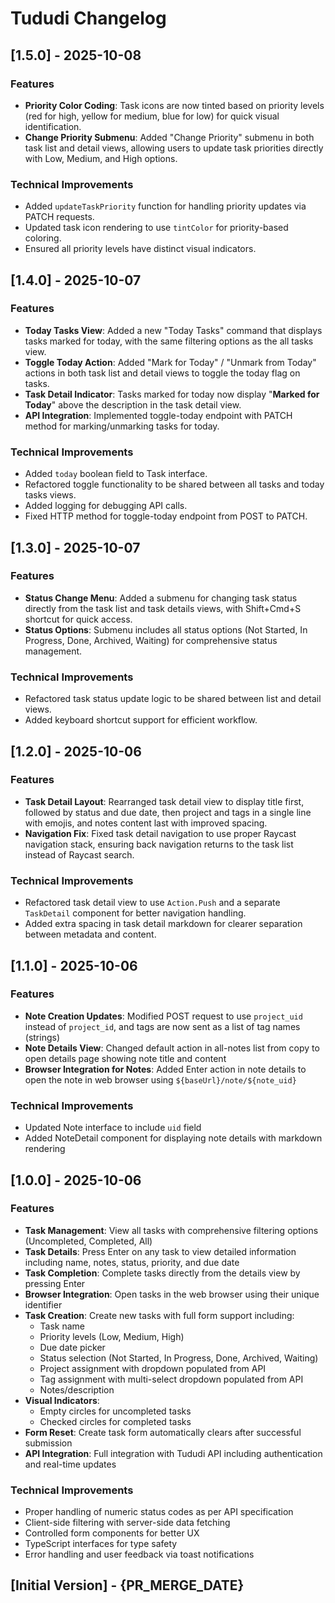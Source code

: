 # Tududi Changelog

## [1.5.0] - 2025-10-08

### Features
- **Priority Color Coding**: Task icons are now tinted based on priority levels (red for high, yellow for medium, blue for low) for quick visual identification.
- **Change Priority Submenu**: Added "Change Priority" submenu in both task list and detail views, allowing users to update task priorities directly with Low, Medium, and High options.

### Technical Improvements
- Added `updateTaskPriority` function for handling priority updates via PATCH requests.
- Updated task icon rendering to use `tintColor` for priority-based coloring.
- Ensured all priority levels have distinct visual indicators.

## [1.4.0] - 2025-10-07

### Features
- **Today Tasks View**: Added a new "Today Tasks" command that displays tasks marked for today, with the same filtering options as the all tasks view.
- **Toggle Today Action**: Added "Mark for Today" / "Unmark from Today" actions in both task list and detail views to toggle the today flag on tasks.
- **Task Detail Indicator**: Tasks marked for today now display "**Marked for Today**" above the description in the task detail view.
- **API Integration**: Implemented toggle-today endpoint with PATCH method for marking/unmarking tasks for today.

### Technical Improvements
- Added `today` boolean field to Task interface.
- Refactored toggle functionality to be shared between all tasks and today tasks views.
- Added logging for debugging API calls.
- Fixed HTTP method for toggle-today endpoint from POST to PATCH.

## [1.3.0] - 2025-10-07

### Features
- **Status Change Menu**: Added a submenu for changing task status directly from the task list and task details views, with Shift+Cmd+S shortcut for quick access.
- **Status Options**: Submenu includes all status options (Not Started, In Progress, Done, Archived, Waiting) for comprehensive status management.

### Technical Improvements
- Refactored task status update logic to be shared between list and detail views.
- Added keyboard shortcut support for efficient workflow.

## [1.2.0] - 2025-10-06

### Features
- **Task Detail Layout**: Rearranged task detail view to display title first, followed by status and due date, then project and tags in a single line with emojis, and notes content last with improved spacing.
- **Navigation Fix**: Fixed task detail navigation to use proper Raycast navigation stack, ensuring back navigation returns to the task list instead of Raycast search.

### Technical Improvements
- Refactored task detail view to use `Action.Push` and a separate `TaskDetail` component for better navigation handling.
- Added extra spacing in task detail markdown for clearer separation between metadata and content.

## [1.1.0] - 2025-10-06

### Features
- **Note Creation Updates**: Modified POST request to use `project_uid` instead of `project_id`, and tags are now sent as a list of tag names (strings)
- **Note Details View**: Changed default action in all-notes list from copy to open details page showing note title and content
- **Browser Integration for Notes**: Added Enter action in note details to open the note in web browser using `${baseUrl}/note/${note_uid}`

### Technical Improvements
- Updated Note interface to include `uid` field
- Added NoteDetail component for displaying note details with markdown rendering

## [1.0.0] - 2025-10-06

### Features
- **Task Management**: View all tasks with comprehensive filtering options (Uncompleted, Completed, All)
- **Task Details**: Press Enter on any task to view detailed information including name, notes, status, priority, and due date
- **Task Completion**: Complete tasks directly from the details view by pressing Enter
- **Browser Integration**: Open tasks in the web browser using their unique identifier
- **Task Creation**: Create new tasks with full form support including:
  - Task name
  - Priority levels (Low, Medium, High)
  - Due date picker
  - Status selection (Not Started, In Progress, Done, Archived, Waiting)
  - Project assignment with dropdown populated from API
  - Tag assignment with multi-select dropdown populated from API
  - Notes/description
- **Visual Indicators**: 
  - Empty circles for uncompleted tasks
  - Checked circles for completed tasks
- **Form Reset**: Create task form automatically clears after successful submission
- **API Integration**: Full integration with Tududi API including authentication and real-time updates

### Technical Improvements
- Proper handling of numeric status codes as per API specification
- Client-side filtering with server-side data fetching
- Controlled form components for better UX
- TypeScript interfaces for type safety
- Error handling and user feedback via toast notifications

## [Initial Version] - {PR_MERGE_DATE}